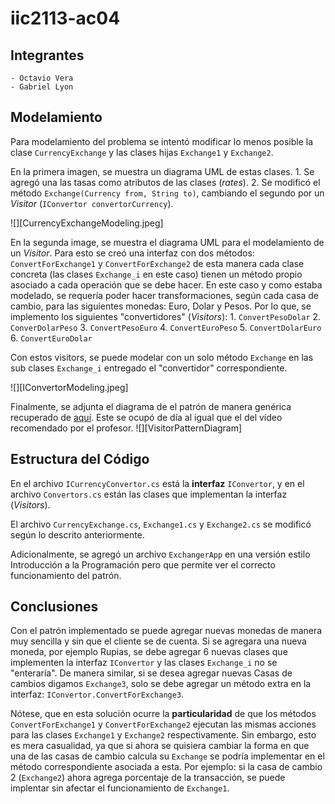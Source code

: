 # iic2113-ac04

## Integrantes
    - Octavio Vera 
    - Gabriel Lyon 

## Modelamiento

Para modelamiento del problema se intentó modificar lo menos posible
la clase `CurrencyExchange` y las clases hijas `Exchange1` y `Exchange2`.

En la primera imagen, se muestra un diagrama UML de estas clases.
    1. Se agregó una las tasas como atributos de las clases (_rates_).
    2. Se modificó el método `Exchange(Currency from, String to)`, cambiando el segundo
    por un _Visitor_ (`IConvertor convertorCurrency`).

![][CurrencyExchangeModeling.jpeg]

En la segunda image, se muestra el diagrama UML para el modelamiento de un _Visitor_. Para 
esto se creó una interfaz con dos métodos: `ConvertForExchange1` y `ConvertForExchange2` de esta 
manera cada clase concreta (las clases `Exchange_i` en este caso) tienen un método propio asociado 
a cada operación que se debe hacer. En este caso y como estaba modelado, se requería poder 
hacer transformaciones, según cada casa de cambio, para las siguientes monedas: Euro, Dolar y Pesos. 
Por lo que, se implemento los siguientes "convertidores" (_Visitors_):
    1. `ConvertPesoDolar`
    2. `ConverDolarPeso`
    3. `ConvertPesoEuro`
    4. `ConvertEuroPeso`
    5. `ConvertDolarEuro`
    6. `ConvertEuroDolar`

Con estos visitors, se puede modelar con un solo método `Exchange` en las sub clases `Exchange_i` 
entregado el "convertidor" correspondiente.

![][IConvertorModeling.jpeg]

Finalmente, se adjunta el diagrama de el patrón de manera genérica recuperado de 
[aquí](https://refactoring.guru/design-patterns/visitor). Este se ocupó de día al igual que 
el del vídeo recomendado por el profesor.
![][VisitorPatternDiagram]

## Estructura del Código

En el archivo `ICurrencyConvertor.cs` está la **interfaz** `IConvertor`, y en el archivo 
`Convertors.cs` están las clases que implementan la interfaz (_Visitors_).

El archivo `CurrencyExchange.cs`, `Exchange1.cs` y `Exchange2.cs` se modificó según lo descrito 
anteriormente. 

Adicionalmente, se agregó un archivo `ExchangerApp` en una versión estilo Introducción a la Programación 
pero que permite ver el correcto funcionamiento del patrón. 

## Conclusiones

Con el patrón implementado se puede agregar nuevas monedas de manera muy sencilla y sin que el 
cliente se de cuenta. Si se agregara una nueva moneda, por ejemplo Rupias, se debe agregar 6 nuevas 
clases que implementen la interfaz `IConvertor` y las clases `Exchange_i` no se "enteraría". De manera 
similar, si se desea agregar nuevas Casas de cambios digamos `Exchange3`, solo se debe agregar un método 
extra en la interfaz: `IConvertor.ConvertForExchange3`.

Nótese, que en esta solución ocurre la **particularidad** de que los métodos `ConvertForExchange1` y 
`ConvertForExchange2` ejecutan las mismas acciones para las clases `Exchange1` y `Exchange2` respectivamente. 
Sin embargo, esto es mera casualidad, ya que si ahora se quisiera cambiar la forma en que una de las casas 
de cambio calcula su `Exchange` se podría implementar en el método correspondiente asociada a esta. Por 
ejemplo: si la casa de cambio 2 (`Exchange2`) ahora agrega porcentaje de la transacción, se puede implentar 
sin afectar el funcionamiento de `Exchange1`.